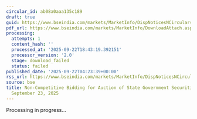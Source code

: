 ```yaml
---
circular_id: ab08a0aaa135c189
draft: true
guid: https://www.bseindia.com/markets/MarketInfo/DispNoticesNCirculars.aspx?Noticeid={E6DE334A-3B69-426F-8482-5767D4948604}&noticeno=20250922-1&dt=09/22/2025&icount=1&totcount=58&flag=0
pdf_url: https://www.bseindia.com/markets/MarketInfo/DownloadAttach.aspx?id=20250922-1&attachedId=
processing:
  attempts: 1
  content_hash: ''
  processed_at: '2025-09-22T18:43:19.392151'
  processor_version: '2.0'
  stage: download_failed
  status: failed
published_date: '2025-09-22T04:23:39+00:00'
rss_url: https://www.bseindia.com/markets/MarketInfo/DispNoticesNCirculars.aspx?Noticeid={E6DE334A-3B69-426F-8482-5767D4948604}&noticeno=20250922-1&dt=09/22/2025&icount=1&totcount=58&flag=0
source: bse
title: Non-Competitive Bidding for Auction of State Government Securities (SDL) on
  September 23, 2025
---
```


Processing in progress...